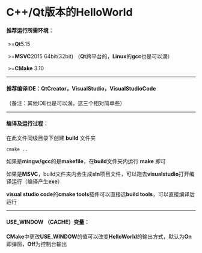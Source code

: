 # C++/Qt版本的HelloWorld

#### 推荐运行所需环境：

​	>=**Qt**5.15

​	>=**MSVC**2015 64bit(32bit) （**Qt**跨平台的，**Linux**的**gcc**也是可以滴）

​	>=**CMake** 3.10

---

#### 推荐编译IDE：QtCreator，VisualStudio，VisualStudioCode

（备注：其他IDE也是可以滴，这三个相对简单些）

---

#### 编译及运行过程：

在此文件同级目录下创建 **build** 文件夹

```shell
cmake ..
```

如果是**mingw/gcc**的是**makefile**，在**build**文件夹内运行 **make** 即可

如果是**MSVC**，build文件夹内会生成**sln**项目文件，可以跑去**visualstudio**打开编译运行（编译产生**exe**）

**visual studio code**的**cmake tools**插件可以直接选**build tools**，可以直接编译后运行

---

#### USE_WINDOW （CACHE）变量：

**CMake**中更改**USE_WINDOW**的值可以改变**HelloWorld**的输出方式，默认为**On**即弹窗，**Off**为控制台输出